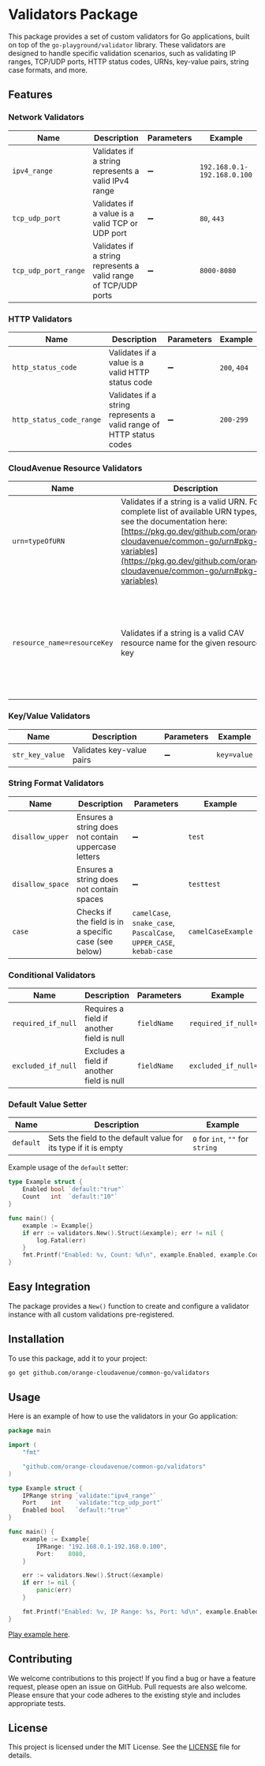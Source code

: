 # Validators Package

This package provides a set of custom validators for Go applications, built on top of the `go-playground/validator` library. These validators are designed to handle specific validation scenarios, such as validating IP ranges, TCP/UDP ports, HTTP status codes, URNs, key-value pairs, string case formats, and more.

## Features

### Network Validators

| Name               | Description                                                        | Parameters | Example                        |
|--------------------|--------------------------------------------------------------------|------------|--------------------------------|
| `ipv4_range`       | Validates if a string represents a valid IPv4 range                |     ➖       | `192.168.0.1-192.168.0.100`    |
| `tcp_udp_port`     | Validates if a value is a valid TCP or UDP port                    |      ➖      | `80`, `443`                    |
| `tcp_udp_port_range` | Validates if a string represents a valid range of TCP/UDP ports   |     ➖       | `8000-8080`                    |

### HTTP Validators

| Name                 | Description                                                      | Parameters | Example                        |
|----------------------|------------------------------------------------------------------|------------|--------------------------------|
| `http_status_code`   | Validates if a value is a valid HTTP status code                 |      ➖      | `200`, `404`                   |
| `http_status_code_range` | Validates if a string represents a valid range of HTTP status codes |     ➖       | `200-299`                |

### CloudAvenue Resource Validators

| Name               | Description                                                        | Parameters | Example                        |
|--------------------|--------------------------------------------------------------------|------------|--------------------------------|
| `urn=typeOfURN`    | Validates if a string is a valid URN. For a complete list of available URN types, see the documentation here: [https://pkg.go.dev/github.com/orange-cloudavenue/common-go/urn#pkg-variables](https://pkg.go.dev/github.com/orange-cloudavenue/common-go/urn#pkg-variables) | `typeOfURN` | `urn:vcloud:gateway:...`       |
| `resource_name=resourceKey` | Validates if a string is a valid CAV resource name for the given resource key | `resourceKey` | `tn01e02ocb0001234spt101` (for `edgegateway`), `prvrf01eocb0001234allsp01` (for `t0_name`) For a complete list of resource keys, see the documentation here: [https://pkg.go.dev/github.com/orange-cloudavenue/common-go/regex#pkg-variables](https://pkg.go.dev/github.com/orange-cloudavenue/common-go/regex#pkg-variables) |

### Key/Value Validators

| Name           | Description                                        | Parameters | Example                |
|----------------|----------------------------------------------------|------------|------------------------|
| `str_key_value`| Validates key-value pairs                          |      ➖      | `key=value`            |

### String Format Validators

| Name             | Description                                        | Parameters | Example                |
|------------------|----------------------------------------------------|------------|------------------------|
| `disallow_upper` | Ensures a string does not contain uppercase letters|     ➖       | `test`                 |
| `disallow_space` | Ensures a string does not contain spaces           |     ➖       | `testtest`             |
| `case`           | Checks if the field is in a specific case (see below)| `camelCase`, `snake_case`, `PascalCase`, `UPPER_CASE`, `kebab-case` | `camelCaseExample`   |

### Conditional Validators

| Name                | Description                                        | Parameters | Example                |
|---------------------|----------------------------------------------------|------------|------------------------|
| `required_if_null`  | Requires a field if another field is null          |     `fieldName`       |      `required_if_null=ID`                  |
| `excluded_if_null`  | Excludes a field if another field is null          |       `fieldName`     |      `excluded_if_null=ID`                  |

### Default Value Setter

| Name     | Description                                        | Example                |
|----------|----------------------------------------------------|------------------------|
| `default`| Sets the field to the default value for its type if it is empty | `0` for `int`, `""` for `string` |

Example usage of the `default` setter:

```go
type Example struct {
    Enabled bool `default:"true"`
    Count   int  `default:"10"`
}

func main() {
    example := Example{}
    if err := validators.New().Struct(&example); err != nil {
        log.Fatal(err)
    }
    fmt.Printf("Enabled: %v, Count: %d\n", example.Enabled, example.Count)
}
```

## Easy Integration

The package provides a `New()` function to create and configure a validator instance with all custom validations pre-registered.

## Installation

To use this package, add it to your project:

```bash
go get github.com/orange-cloudavenue/common-go/validators
```

## Usage

Here is an example of how to use the validators in your Go application:

```go
package main

import (
    "fmt"

    "github.com/orange-cloudavenue/common-go/validators"
)

type Example struct {
    IPRange string `validate:"ipv4_range"`
    Port    int    `validate:"tcp_udp_port"`
    Enabled bool   `default:"true"`
}

func main() {
    example := Example{
        IPRange: "192.168.0.1-192.168.0.100",
        Port:    8080,
    }

    err := validators.New().Struct(&example)
    if err != nil {
        panic(err)
    }

    fmt.Printf("Enabled: %v, IP Range: %s, Port: %d\n", example.Enabled, example.IPRange, example.Port)
}
```

[Play example here](https://goplay.tools/snippet/YSwC4jAQelU).

## Contributing

We welcome contributions to this project! If you find a bug or have a feature request, please open an issue on GitHub. Pull requests are also welcome. Please ensure that your code adheres to the existing style and includes appropriate tests.

## License

This project is licensed under the MIT License. See the [LICENSE](../LICENSE) file for details.
